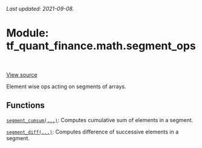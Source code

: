 <!--
This file is generated by a tool. Do not edit directly.
For open-source contributions the docs will be updated automatically.
-->

*Last updated: 2021-09-08.*

<div itemscope itemtype="http://developers.google.com/ReferenceObject">
<meta itemprop="name" content="tf_quant_finance.math.segment_ops" />
<meta itemprop="path" content="Stable" />
</div>

# Module: tf_quant_finance.math.segment_ops

<!-- Insert buttons and diff -->

<table class="tfo-notebook-buttons tfo-api" align="left">
</table>

<a target="_blank" href="https://github.com/google/tf-quant-finance/blob/master/tf_quant_finance/math/segment_ops.py">View source</a>



Element wise ops acting on segments of arrays.



## Functions

[`segment_cumsum(...)`](../../tf_quant_finance/math/segment_ops/segment_cumsum.md): Computes cumulative sum of elements in a segment.

[`segment_diff(...)`](../../tf_quant_finance/math/segment_ops/segment_diff.md): Computes difference of successive elements in a segment.

